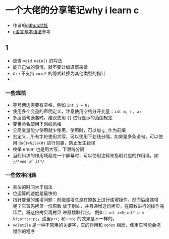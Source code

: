 # 一个大佬的分享笔记why i learn c
* 作者的[github地址](https://github.com/wrestle)
* [c语言基本语法](http://www.runoob.com/cprogramming/c-basic-syntax.html)参考

## 1
* 谴责 `void main()` 的写法
* 能自己做的事情，就不要让编译器来做
* c++不支持 `void*` 的隐式转换为其他类型的指针
* 

### 一些规范
* 等号两边需要有空格，例如 `int i = 0;`
* 使用多个变量的声明定义，注意使用空格分开变量：`int m, n, a;`
* 多层语句嵌套时，建议使用 `{}` 进行显示的范围规定
* 变量命名使用下划线风格
* 全局变量能少使用就少使用，使用时，可以加 `g_` 作为前缀
* 宏定义，所有字符使用大写，可以使用下划线分隔，如果是多条语句，可以使用 `do{}while(0)` 进行包裹，防止发生错误
* 枚举 enum 也是用大写，下滑线分隔
* 当代码块的作用域超过一个屏幕时，可以使用注释来指明对应的作用域，如 `}/*end of if*/`

### 一些效率问题
* 乘法的时间大于加法
* 位运算的速度是最快的
* 指针变量的递增问题：前缀递增总是在原数上进行递增操作，然而后缀递增呢？它首先拷贝一份原数 放于别处，并且递增这份拷贝，在原数进行的操作完毕后，将这份拷贝再拷贝 进原数取代它。
例如：`int i=0;int* p = &i;p++;++p;`，这里`p++;` 和 `++p;` 的效果是不一样的。
* `volatile` 是一种不常用的关键字，它的作用和 `const` 相反，使用它可能会拖慢你的程序










